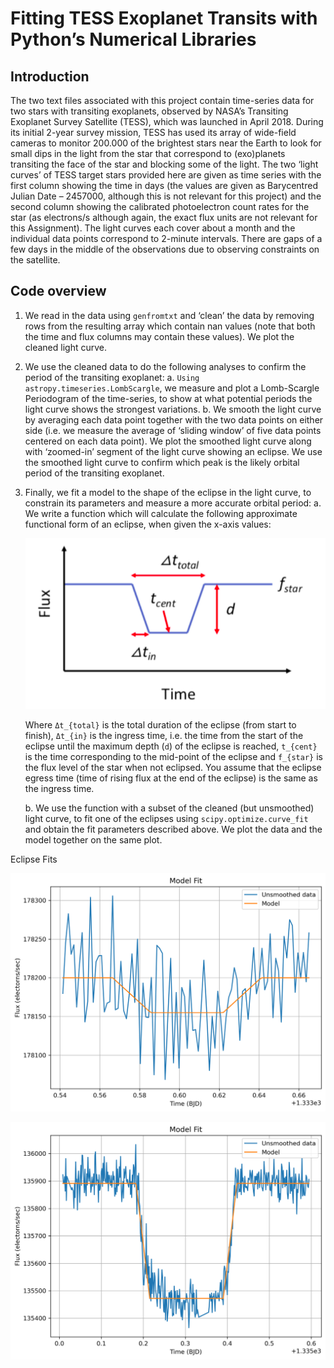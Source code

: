 #  Fitting TESS Exoplanet Transits with Python’s Numerical Libraries 

## Introduction

The two text files associated with this project contain time-series data for two stars with transiting exoplanets, observed by NASA’s Transiting Exoplanet Survey Satellite (TESS), which was launched in April 2018. During its initial 2-year survey mission, TESS has used its array of wide-field cameras to monitor 200.000 of the brightest stars near the Earth to look for small dips in the light from the star that correspond to (exo)planets transiting the face of the star and blocking some of the light. The two ‘light curves’ of TESS target stars provided here are given as time series with the first column showing the time in days (the values are given as Barycentred Julian Date – 2457000, although this is not relevant for this project) and the second column showing the calibrated photoelectron count rates for the star (as electrons/s although again, the exact flux units are not relevant for this Assignment). The light curves each cover about a month and the individual data points correspond to 2-minute intervals. There are gaps of a few days in the middle of the observations due to observing constraints on the satellite.

## Code overview

1. We read in the data using ```genfromtxt``` and ‘clean’ the data by removing rows from the resulting array which contain nan values (note that both the time and flux columns may contain these values). We plot the cleaned light curve.

2. We use the cleaned data to do the following analyses to  confirm the period of the transiting exoplanet:
    a. ```Using astropy.timeseries.LombScargle```, we measure and plot a Lomb-Scargle Periodogram of the time-series, to show at what potential
    periods the light curve shows the strongest variations.
    b. We smooth the light curve by averaging each data point together with the two data points on either side (i.e. we measure the average of ‘sliding       window’ of five data points centered on each data point). We plot the smoothed light curve along with ‘zoomed-in’ segment of the light curve showing     an eclipse. We use the smoothed light curve to confirm which peak is the likely orbital period of the transiting exoplanet.

3. Finally, we fit a model to the shape of the eclipse in the light curve, to constrain its parameters and measure a more accurate orbital period:
    a. We write a function which will calculate the following approximate functional form of an eclipse, when given the x-axis values:

    ![Eclipse shape](/images/eclipse_shape.png)

    Where `Δt_{total}` is the total duration of the eclipse (from start to finish), `Δt_{in}`  is the ingress time, i.e. the time from the start of the       eclipse until the maximum depth (`d`) of the eclipse is reached, `t_{cent}` is the time corresponding to the mid-point of the eclipse and `f_{star}`     is the flux level of the star when not eclipsed. You assume that the eclipse egress time (time of rising flux at the end of the eclipse) is the same     as the ingress time.

    b. We use the function with a subset of the cleaned (but unsmoothed) light curve, to fit one of the eclipses using ```scipy.optimize.curve_fit``` and     obtain the fit parameters described above. We plot the data and the model together on the same plot.

Eclipse Fits

![First (exo)planet](/images/period_1.png)

![Second (exo)planet](/images/period_2.png)
